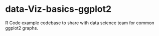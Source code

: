 # data-Viz-basics-ggplot2
R Code example codebase to share with data science team for common ggplot2 graphs. 

